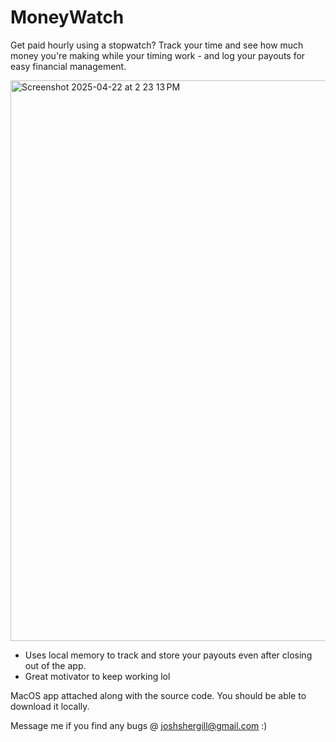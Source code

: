 # MoneyWatch
Get paid hourly using a stopwatch? Track your time and see how much money you're making while your timing work - and log your payouts for easy financial management.

<img width="897" alt="Screenshot 2025-04-22 at 2 23 13 PM" src="https://github.com/user-attachments/assets/028b04ce-f552-4ed9-a0c0-92ea624312b6" />

- Uses local memory to track and store your payouts even after closing out of the app.
- Great motivator to keep working lol

MacOS app attached along with the source code. You should be able to download it locally.

Message me if you find any bugs @ joshshergill@gmail.com :)
